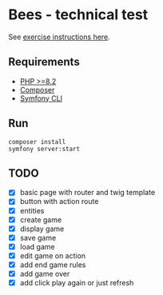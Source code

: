 # Bees - technical test

See [exercise instructions here](./doc/instructions.md).

## Requirements

- [PHP >=8.2](https://www.php.net/manual/en/install.php)
- [Composer](https://getcomposer.org/download/)
- [Symfony CLI](https://symfony.com/download)

## Run

    composer install
    symfony server:start

## TODO

- [x] basic page with router and twig template
- [x] button with action route
- [x] entities
- [x] create game
- [x] display game
- [x] save game
- [x] load game
- [x] edit game on action
- [x] add end game rules
- [x] add game over
- [x] add click play again or just refresh